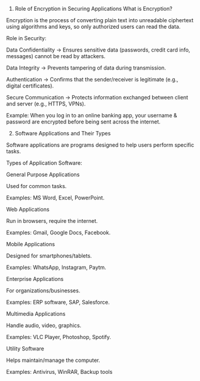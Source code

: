 1. Role of Encryption in Securing Applications
What is Encryption?

Encryption is the process of converting plain text into unreadable ciphertext using algorithms and keys, so only authorized users can read the data.

Role in Security:

Data Confidentiality → Ensures sensitive data (passwords, credit card info, messages) cannot be read by attackers.

Data Integrity → Prevents tampering of data during transmission.

Authentication → Confirms that the sender/receiver is legitimate (e.g., digital certificates).

Secure Communication → Protects information exchanged between client and server (e.g., HTTPS, VPNs).

Example:
When you log in to an online banking app, your username & password are encrypted before being sent across the internet.

2. Software Applications and Their Types

Software applications are programs designed to help users perform specific tasks.

Types of Application Software:

General Purpose Applications

Used for common tasks.

Examples: MS Word, Excel, PowerPoint.

Web Applications

Run in browsers, require the internet.

Examples: Gmail, Google Docs, Facebook.

Mobile Applications

Designed for smartphones/tablets.

Examples: WhatsApp, Instagram, Paytm.

Enterprise Applications

For organizations/businesses.

Examples: ERP software, SAP, Salesforce.

Multimedia Applications

Handle audio, video, graphics.

Examples: VLC Player, Photoshop, Spotify.

Utility Software

Helps maintain/manage the computer.

Examples: Antivirus, WinRAR, Backup tools